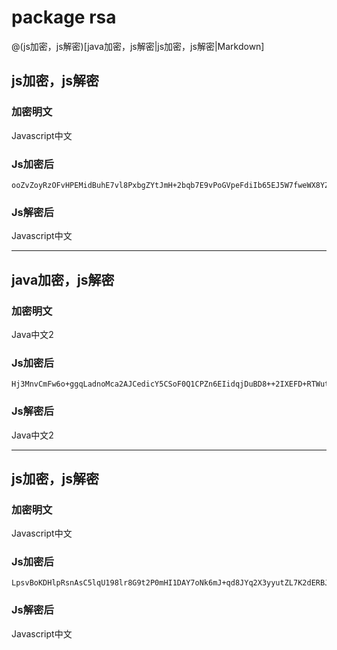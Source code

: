 # package rsa

@(js加密，js解密)[java加密，js解密|js加密，js解密|Markdown]

## js加密，js解密
### 加密明文
Javascript中文
### Js加密后
```
ooZvZoyRzOFvHPEMidBuhE7vl8PxbgZYtJmH+2bqb7E9vPoGVpeFdiIb65EJ5W7fweWX8YZ4775B64/wg68s3FlowG2utpFRpu+tiulMKeeF2fYnr28IvzIJcn7nJJ9tO9T+8fAYIRL2JRNnjGi6orZkETPkiugsXAm/ac6bpPQ=
```
### Js解密后
Javascript中文

-------------------

## java加密，js解密
### 加密明文
Java中文2
### Js加密后
```
Hj3MnvCmFw6o+ggqLadnoMca2AJCedicY5CSoF0Q1CPZn6EIidqjDuBD8++2IXEFD+RTWutvhiSSce8Ot09n7JifwWFc3g5hcorHDM/e9MsC0PMxG32AMyZnqMxX+1T0xXnlHI8lr+0q4rNtGZ1f0uaE/ZO3MDzqClmamQO5I/0=
```
### Js解密后
Java中文2

-------------------

## js加密，js解密
### 加密明文
Javascript中文
### Js加密后
```
LpsvBoKDHlpRsnAsC5lqU198lr8G9t2P0mHI1DAY7oNk6mJ+qd8JYq2X3yyutZL7K2dERBJSATqmYaRgnQgWVlMjlOi+j/Ob5kcaqrPVXLFJpgtqLYgJ2Qq7ecw3LrPTAoHNqsReZ7ZzYkWeMkqQzaPuAAT9UmJI1KG7iyOBNFY=
```
### Js解密后
Javascript中文